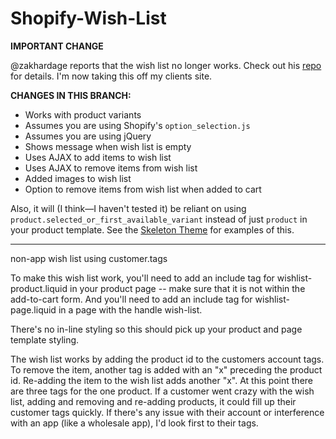 Shopify-Wish-List
=================

**IMPORTANT CHANGE**

@zakhardage reports that the wish list no longer works. Check out his [repo](https://github.com/zakhardage/Shopify-Wish-List) for details. I'm now taking this off my clients site.

**CHANGES IN THIS BRANCH:**

* Works with product variants
* Assumes you are using Shopify's `option_selection.js`
* Assumes you are using jQuery
* Shows message when wish list is empty
* Uses AJAX to add items to wish list
* Uses AJAX to remove items from wish list
* Added images to wish list
* Option to remove items from wish list when added to cart

Also, it will (I think—I haven't tested it) be reliant on using `product.selected_or_first_available_variant` instead of just `product` in your product template. See the [Skeleton Theme](https://github.com/Shopify/skeleton-theme) for examples of this.

---

non-app wish list using customer.tags

To make this wish list work, you'll need to add an include tag for wishlist-product.liquid in your product page -- make sure that it is not within the add-to-cart form. And you'll need to add an include tag for wishlist-page.liquid in a page with the handle wish-list.

There's no in-line styling so this should pick up your product and page template styling.

The wish list works by adding the product id to the customers account tags. To remove the item, another tag is added
with an "x" preceding the product id. Re-adding the item to the wish list adds another "x". At this point there are
three tags for the one product. If a customer went crazy with the wish list, adding and removing and re-adding
products, it could fill up their customer tags quickly. If there's any issue with their account or interference
with an app (like a wholesale app), I'd look first to their tags.
